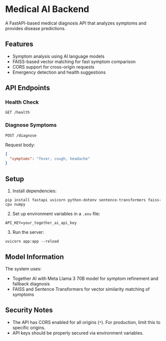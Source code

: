 # Medical AI Backend

A FastAPI-based medical diagnosis API that analyzes symptoms and provides disease predictions.

## Features

- Symptom analysis using AI language models
- FAISS-based vector matching for fast symptom comparison
- CORS support for cross-origin requests
- Emergency detection and health suggestions

## API Endpoints

### Health Check
```
GET /health
```

### Diagnose Symptoms
```
POST /diagnose
```
Request body:
```json
{
  "symptoms": "fever, cough, headache"
}
```

## Setup

1. Install dependencies:
```
pip install fastapi uvicorn python-dotenv sentence-transformers faiss-cpu numpy
```

2. Set up environment variables in a `.env` file:
```
API_KEY=your_together_ai_api_key
```

3. Run the server:
```
uvicorn app:app --reload
```

## Model Information

The system uses:
- Together AI with Meta Llama 3 70B model for symptom refinement and fallback diagnosis
- FAISS and Sentence Transformers for vector similarity matching of symptoms

## Security Notes

- The API has CORS enabled for all origins (`*`). For production, limit this to specific origins.
- API keys should be properly secured via environment variables. 